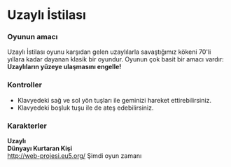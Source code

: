 # Uzaylı İstilası
### Oyunun amacı 
Uzaylı İstilası oyunu karşıdan gelen uzaylılarla savaştığımız kökeni 70'li yıllara kadar dayanan klasik bir oyundur.
Oyunun çok basit bir amacı vardır:
**Uzaylıların yüzeye ulaşmasını engelle!**
### Kontroller

- Klavyedeki sağ ve sol yön tuşları ile geminizi hareket ettirebilirsiniz.
- Klavyedeki boşluk tuşu ile de ateş edebilirsiniz.

### Karakterler
**Uzaylı**
</br>
**Dünyayı Kurtaran Kişi**
</br>
http://web-projesi.eu5.org/ Şimdi oyun zamanı
